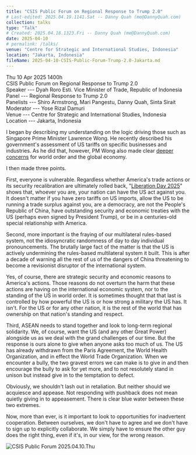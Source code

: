 ```yaml
---
title: "CSIS Public Forum on Regional Response to Trump 2.0"
# Last-edited: 2025.04.19.1141.Sat -- Danny Quah (me@DannyQuah.com)
collection: talks
type: "Talk"
# Created: 2025.04.18.1323.Fri -- Danny Quah (me@DannyQuah.com)
date: 2025-04-10
# permalink: /talks/
venue: "Centre for Strategic and International Studies, Indonesia"
location: "Jakarta, Indonesia"
fileName: 2025-04-10-CSIS-Public-Forum-Trump-2.0-Jakarta.md
---
```

Thu 10 Apr 2025 1400h  
CSIS Public Forum on Regional Response to Trump 2.0  
Speaker --- Dyah Roro Esti.  Vice Minister of Trade, Republic of Indonesia  
Panel --- Regional Response to Trump 2.0  
Panelists --- Shiro Armstrong, Mari Pangestu, Danny Quah, Sinta Sirait  
Moderator --- Yose Rizal Damuri  
Venue --- Centre for Strategic and International Studies, Indonesia  
Location --- Jakarta, Indonesia  

I began by describing my understanding on the logic driving those such as Singapore Prime Minister Lawrence Wong.  He recently described his government's assessment of US tariffs on specific businesses and industries.  As he did that, however, PM Wong also made clear [deeper concerns](https://www.youtube.com/watch?v=pTO5pi-FIGs) for world order and the global economy.  

I then made three points.  

First, everyone is vulnerable.  Regardless whether America's trade actions or its security recalibration are ultimately rolled back, "[Liberation Day 2025](https://edition.cnn.com/2025/04/02/economy/key-takeaways-from-trumps-liberation-day-tariffs/index.html)" shows that, whoever you are, your nation can have the US act against you.  It doesn't matter if you have zero tariffs on US imports, allow the US to be running a trade surplus against you, are a democracy, are not the People's Republic of China, have outstanding security and economic treaties with the US (perhaps even signed by President Trump), or be in a centuries-old special relationship with America.  

Second, more important is the fraying of our multilateral rules-based system, not the idiosyncratic randomness of day to day individual pronouncements.  The brutally large fact of the matter is that the US is actively undermining the rules-based multilateral system it built.  This is after a decade of warning all the rest of us of the dangers of China threatening to become a revisionist disruptor of the international system.  

Yes, of course, there are strategic security and economic reasons to America's actions.  Those reasons do not overturn the harm that these actions are having on the international economic system, nor to the standing of the US in world order.  It is sometimes thought that that last is controlled by how powerful the US is or how strong a military the US has.  It isn't.  For the US or for any other nation, it is the rest of the world that has ownership on that nation's standing and respect.  

Third, ASEAN needs to stand together and look to long-term regional solidarity.  We, of course, want the US (and any other Great Power) alongside us as we deal with the grand challenges of our time.  But the response is ours alone to give when anyone asks too much of us.  The US has already withdrawn from the Paris Agreement, the World Health Organization, and in effect the World Trade Organization.  When we encounter a bully, the two gravest errors we can make is to give in and then encourage the bully to ask for yet more, and to not resolutely stand in unison but instead give in to the temptation to defect.  

Obviously, we shouldn't lash out in retaliation.  But neither should we acquiesce and appease.  Not responding with pushback does not mean quietly giving in to appeasement.  There is clear blue water between these two extremes.  

Now, more than ever, is it important to look to opportunities for inadvertent cooperation.  Between ourselves, we don't have to agree and we don't have to sign up to explicitly collaborate.  We simply have to ensure the other guy does the right thing, even if it's, in our view, for the wrong reason.  


![CSIS Public Forum 2025.04.10.Thu](http://DannyQuah.github.io/Storage/2025.04.10.Thu-CSIS-Public-Forum-Jakarta.jpg)

<!---
   Invisible section // 2025-04-10-CSIS-Public-Forum-Trump-2.0-Jakarta.md
-->

